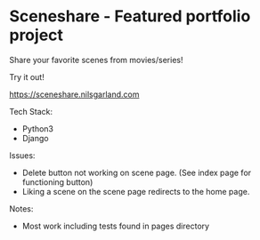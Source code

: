 # Sceneshare - Featured portfolio project
Share your favorite scenes from movies/series!

Try it out!

https://sceneshare.nilsgarland.com

Tech Stack:
 - Python3
 - Django

Issues: 
 - Delete button not working on scene page. (See index page for functioning button)
 - Liking a scene on the scene page redirects to the home page.

Notes:
 - Most work including tests found in pages directory
